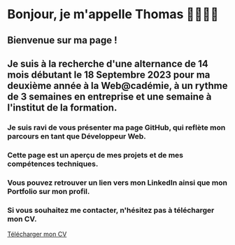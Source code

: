 # Bonjour, je m'appelle Thomas 👨🏼‍💻👋

## Bienvenue sur ma page !

## Je suis à la recherche d'une alternance de 14 mois débutant le 18 Septembre 2023 pour ma deuxième année à la Web@cadémie, à un rythme de 3 semaines en entreprise et une semaine à l'institut de la formation.

### Je suis ravi de vous présenter ma page GitHub, qui reflète mon parcours en tant que Développeur Web. 

### Cette page est un aperçu de mes projets et de mes compétences techniques. 

### Vous pouvez retrouver un lien vers mon LinkedIn ainsi que mon Portfolio sur mon profil.

### Si vous souhaitez me contacter, n'hésitez pas à télécharger mon CV.

<a href="https://drive.google.com/file/d/1TN1I3G_kLCe7RC7aGT977iQiVmppmObO/view">Télécharger mon CV</a>

<!--
**ThomasMaingre/ThomasMaingre** is a ✨ _special_ ✨ repository because its `README.md` (this file) appears on your GitHub profile.

Here are some ideas to get you started:

- 🔭 I’m currently working on ...
- 🌱 I’m currently learning ...
- 👯 I’m looking to collaborate on ...
- 🤔 I’m looking for help with ...
- 💬 Ask me about ...
- 📫 How to reach me: ...
- 😄 Pronouns: ...
- ⚡ Fun fact: ...
-->
